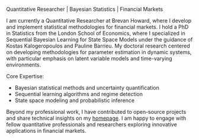 Quantitative Researcher | Bayesian Statistics | Financial Markets

I am currently a Quantitative Researcher at Brevan Howard, where I develop and implement statistical methodologies for financial markets. I hold a PhD in Statistics from the London School of Economics, where I specialized in Sequential Bayesian Learning for State Space Models under the guidance of Kostas Kalogeropoulos and Pauline Barrieu. My doctoral research centered on developing methodologies for parameter estimation in dynamic systems, with particular emphasis on latent variable models and time-varying environments.

Core Expertise:
- Bayesian statistical methods and uncertainty quantification
- Sequential learning algorithms and regime detection
- State space modeling and probabilistic inference

Beyond my professional work, I have contributed to open-source projects and share technical insights on my [homepage](https://paschermayr.github.io). I am happy to engage with fellow quantitative professionals and researchers exploring innovative applications in financial markets.

